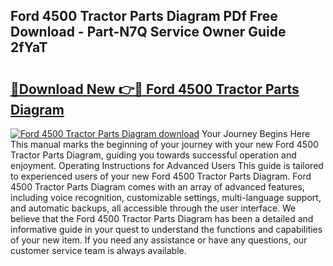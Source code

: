 ## Ford 4500 Tractor Parts Diagram PDf Free Download - Part-N7Q Service Owner Guide 2fYaT

# <h2><a href="http://dft3hz.blite.top/?on=Ford+4500+Tractor+Parts+Diagram">🔗Download New 👉🔴 Ford 4500 Tractor Parts Diagram</a></h2>

[![Ford 4500 Tractor Parts Diagram download](https://i.imgur.com/lujVjoI.png)](http://dft3hz.blite.top/?on=Ford+4500+Tractor+Parts+Diagram)
Your Journey Begins Here This manual marks the beginning of your journey with your new Ford 4500 Tractor Parts Diagram, guiding you towards successful operation and enjoyment. Operating Instructions for Advanced Users This guide is tailored to experienced users of your new Ford 4500 Tractor Parts Diagram. Ford 4500 Tractor Parts Diagram comes with an array of advanced features, including voice recognition, customizable settings, multi-language support, and automatic backups, all accessible through the user interface. We believe that the Ford 4500 Tractor Parts Diagram has been a detailed and informative guide in your quest to understand the functions and capabilities of your new item. If you need any assistance or have any questions, our customer service team is always available.
